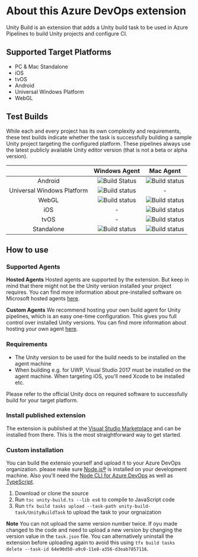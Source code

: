 # About this Azure DevOps extension

Unity Build is an extension that adds a Unity build task to be used in Azure Pipelines to build Unity projects and configure CI.

## Supported Target Platforms

- PC & Mac Standalone
- iOS
- tvOS
- Android
- Universal Windows Platform
- WebGL

## Test Builds

While each and every project has its own complexity and requirements, these test builds indicate whether the task is successfully building a sample Unity project targeting the configured platform. These pipelines always use the latest publicly available Unity editor version (that is not a beta or alpha version).

|                            |                                                                        Windows Agent                                                                       |                                                                       Mac Agent                                                                      |
|:--------------------------:|:----------------------------------------------------------------------------------------------------------------------------------------------------------:|:----------------------------------------------------------------------------------------------------------------------------------------------------:|
|           Android          |   ![Build Status ](https://medialesson.visualstudio.com/HoloPlayground/_apis/build/status/Windows%20Agent/Build%20Test%20-%20CI%20-%20WIN%20-%20Android )  |   ![Build status](https://medialesson.visualstudio.com/HoloPlayground/_apis/build/status/Mac%20Agent/Build%20Test%20-%20CI%20-%20MAC%20-%20Android)  |
| Universal Windows Platform |     ![Build status ](https://medialesson.visualstudio.com/HoloPlayground/_apis/build/status/Windows%20Agent/Build%20Test%20-%20CI%20-%20WIN%20-%20UWP )    |                                                                           -                                                                          |
|            WebGL           |    ![Build status ](https://medialesson.visualstudio.com/HoloPlayground/_apis/build/status/Windows%20Agent/Build%20Test%20-%20CI%20-%20WIN%20-%20WebGL )   |    ![Build status](https://medialesson.visualstudio.com/HoloPlayground/_apis/build/status/Mac%20Agent/Build%20Test%20-%20CI%20-%20MAC%20-%20WebGL)   |
|             iOS            |                                                                              -                                                                             |     ![Build status](https://medialesson.visualstudio.com/HoloPlayground/_apis/build/status/Mac%20Agent/Build%20Test%20-%20CI%20-%20MAC%20-%20iOS)    |
|            tvOS            |                                                                              -                                                                             |    ![Build status](https://medialesson.visualstudio.com/HoloPlayground/_apis/build/status/Mac%20Agent/Build%20Test%20-%20CI%20-%20MAC%20-%20tvOS)    |
|         Standalone         | ![Build status ](https://medialesson.visualstudio.com/HoloPlayground/_apis/build/status/Windows%20Agent/Build%20Test%20-%20CI%20-%20WIN%20-%20Standalone ) | ![Build status](https://medialesson.visualstudio.com/HoloPlayground/_apis/build/status/Mac%20Agent/Build%20Test%20-%20CI%20-%20MAC%20-%20Standalone) |

## How to use

### Supported Agents

**Hosted Agents**
Hosted agents are supported by the extension. But keep in mind that there might not be the Unity version installed
your project requires. You can find more information about pre-installed software on Microsoft hosted agents [here](https://docs.microsoft.com/en-us/vsts/pipelines/agents/hosted?view=vsts).

**Custom Agents**
We recommend hosting your own build agent for Unity pipelines, which is an easy one-time configuration. This gives you full control over installed Unity versions. You can find more information about hosting your own agent [here](https://docs.microsoft.com/en-us/vsts/pipelines/agents/agents?view=vsts).

### Requirements

- The Unity version to be used for the build needs to be installed on the agent machine
- When building e.g. for UWP, Visual Studio 2017 must be installed on the agent machine. When targeting iOS, you'll need Xcode to be installed etc.

Please refer to the official Unity docs on required software to successfully build for your target platform.

### Install published extension

The extension is published at the [Visual Studio Marketplace](https://marketplace.visualstudio.com/items?itemName=DinomiteStudios.64e90d50-a9c0-11e8-a356-d3eab7857116) and can be installed from there. This is the most straightforward way to get started.

### Custom installation

You can build the extensio yourself and upload it to your Azure DevOps organization. please make sure [Node.js®](https://nodejs.org/en/) is installed on your development
machine. Also you'll need the [Node CLI for Azure DevOps](https://www.npmjs.com/package/tfx-cli) as well as [TypeScript](https://www.npmjs.com/package/typescript).

1. Download or clone the source
2. Run `tsc unity-build.ts --lib es6` to compile to JavaScript code
3. Run `tfx build tasks upload --task-path unity-build-task/UnityBuildTask` to upload the task to your orgnaization

**Note**
You can not upload the same version number twice. If oyu made changed to the code
and need to upload a new version by changing the version value in the `task.json` file. You can alternatively uninstall the extension before uploading again to avoid this using `tfx build tasks delete --task-id 64e90d50-a9c0-11e8-a356-d3eab7857116`.